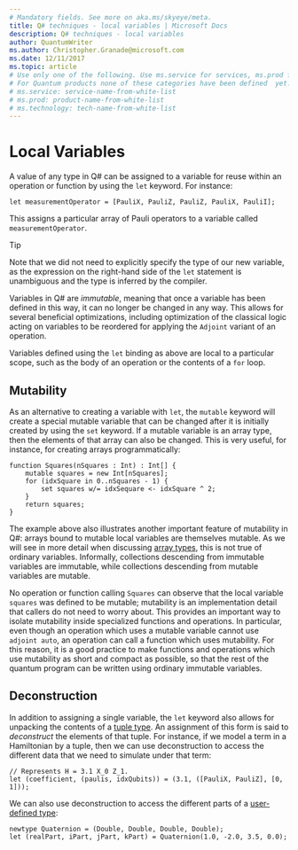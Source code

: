 ```yaml
---
# Mandatory fields. See more on aka.ms/skyeye/meta.
title: Q# techniques - local variables | Microsoft Docs 
description: Q# techniques - local variables
author: QuantumWriter
ms.author: Christopher.Granade@microsoft.com
ms.date: 12/11/2017
ms.topic: article
# Use only one of the following. Use ms.service for services, ms.prod for on-prem. Remove the # before the relevant field.
# For Quantum products none of these categories have been defined  yet.
# ms.service: service-name-from-white-list
# ms.prod: product-name-from-white-list
# ms.technology: tech-name-from-white-list
---
```


# Local Variables #

A value of any type in Q# can be assigned to a variable for reuse within an operation or function by using the `let` keyword.
For instance:

```qsharp
let measurementOperator = [PauliX, PauliZ, PauliZ, PauliX, PauliI];
```

This assigns a particular array of Pauli operators to a variable called `measurementOperator`.

> [!TIP]
> Note that we did not need to explicitly specify the type of our new variable, as the expression on the right-hand side of the `let` statement is unambiguous and the type is inferred by the compiler. 

Variables in Q# are *immutable*, meaning that once a variable has been defined in this way, it can no longer be changed in any way.
This allows for several beneficial optimizations, including optimization of the classical logic acting on variables to be reordered for applying the `Adjoint` variant of an operation.

Variables defined using the `let` binding as above are local to a particular scope, such as the body of an operation or the contents of a `for` loop.


## Mutability ##

As an alternative to creating a variable with `let`, the `mutable` keyword will create a special mutable variable that can be changed after it is initially created by using the `set` keyword.
If a mutable variable is an array type, then the elements of that array can also be changed.
This is very useful, for instance, for creating arrays programmatically:

```qsharp
function Squares(nSquares : Int) : Int[] {
    mutable squares = new Int[nSquares];
    for (idxSquare in 0..nSquares - 1) {
        set squares w/= idxSequare <- idxSquare ^ 2;
    }
    return squares;
}
```

The example above also illustrates another important feature of mutability in Q#: arrays bound to mutable local variables are themselves mutable.
As we will see in more detail when discussing [array types](xref:microsoft.quantum.techniques.type-model#array-types), this is not true of ordinary variables.
Informally, collections descending from immutable variables are immutable, while collections descending from mutable variables are mutable.

No operation or function calling `Squares` can observe that the local variable `squares` was defined to be mutable; mutability is an implementation detail that callers do not need to worry about.
This provides an important way to isolate mutability inside specialized functions and operations.
In particular, even though an operation which uses a mutable variable cannot use `adjoint auto`, an operation can call a function which uses mutability.
For this reason, it is a good practice to make functions and operations which use mutability as short and compact as possible, so that the rest of the quantum program can be written using ordinary immutable variables.

## Deconstruction ##

In addition to assigning a single variable, the `let` keyword also allows for unpacking the contents of a [tuple type](#tuple-types).
An assignment of this form is said to *deconstruct* the elements of that tuple.
For instance, if we model a term in a Hamiltonian by a tuple, then we can use deconstruction to access the different data that we need to simulate under that term:

```qsharp
// Represents H = 3.1 X_0 Z_1.
let (coefficient, (paulis, idxQubits)) = (3.1, ([PauliX, PauliZ], [0, 1]));
```

We can also use deconstruction to access the different parts of a [user-defined type](#user-defined-types):

```qsharp
newtype Quaternion = (Double, Double, Double, Double);
let (realPart, iPart, jPart, kPart) = Quaternion(1.0, -2.0, 3.5, 0.0);
```
